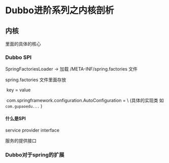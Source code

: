 # Dubbo进阶系列之内核剖析

## 内核

里面的具体的核心

### Dubbo SPI

SpringFactoriesLoader -> 加载  /META-INF/spring.factories  文件

spring.factories  文件里面存放

​	key = value

​	com.springframework.configuration.AutoConfiguration = \ (具体的实现类  如 `com.gupaoedu...` )

#### 什么是SPI

service provider interface

服务的提供接口





### Dubbo对于spring的扩展